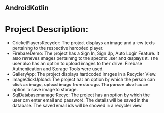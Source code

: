 ## AndroidKotlin
# Project Description:
* CricketPlayersRecycler: The project displays an image and a few texts pertaining to the respective harcoded player.
* FirebaseDemo: The project has a Sign In, Sign Up, Auto Login Feature. It also retrieves images pertaining to the specific user and displays it. The user also has an option to upload images to their drive. Firebase Authentication and Storage Tools were used.
* GalleryApp: The project displays hardcoded images in a Recycler View.
* ImageClickUpload: The project has an option by which the person can click an image, upload image from storage. The person also has an option to save image to storage.
* SqlDatabasemanagerRecyc: The project has an option by which the user can enter email and password. The details will be saved in the database. The saved email ids will be showed in a recycler view.
